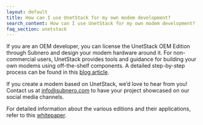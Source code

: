 ```yaml
---
layout: default
title: How can I use UnetStack for my own modem development?
search_content: How can I use UnetStack for my own modem development?
faq_section: unetstack
---
```


If you are an OEM developer, you can license the UnetStack OEM Edition through Subnero and design your modem hardware around it. For non-commercial users, UnetStack provides tools and guidance for building your own modems using off-the-shelf components. A detailed step-by-step process can be found in this [blog article](https://blog.unetstack.net/Project-Sabine-Low-cost-DIY-underwater-modem-using-COTS-components-and-Unet-audio).

If you create a modem based on UnetStack, we’d love to hear from you! Contact us at info@subnero.com to have your project showcased on our social media channels.

For detailed information about the various editions and their applications, refer to this [whitepaper](https://subnero.com/brochures/unlocking-underwater-connectivity.pdf).
